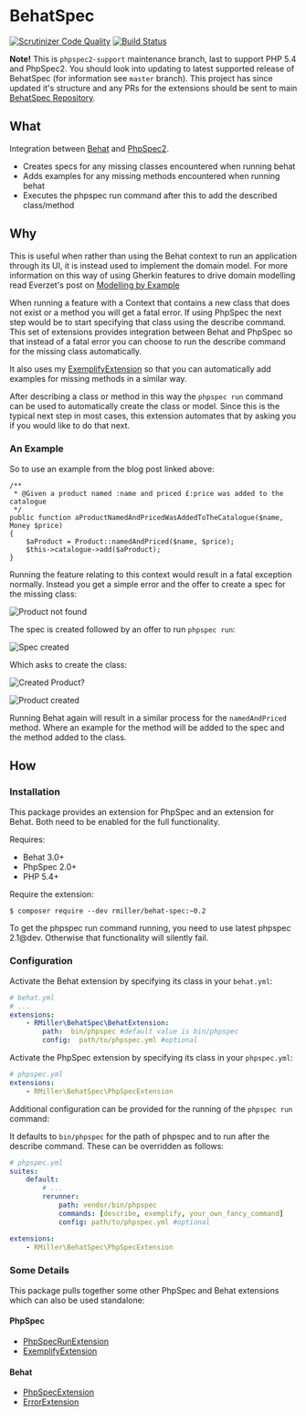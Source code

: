# BehatSpec

[![Scrutinizer Code Quality](https://scrutinizer-ci.com/g/richardmiller/BehatSpec/badges/quality-score.png?b=master)](https://scrutinizer-ci.com/g/richardmiller/BehatSpec/?branch=master)
[![Build Status](https://scrutinizer-ci.com/g/richardmiller/BehatSpec/badges/build.png?b=master)](https://scrutinizer-ci.com/g/richardmiller/BehatSpec/build-status/master)

**Note!** This is `phpspec2-support` maintenance branch, last to support PHP
5.4 and PhpSpec2. You should look into updating to latest supported release of
BehatSpec (for information see `master` branch). This project has since updated
it's structure and any PRs for the extensions should be sent to main
[BehatSpec Repository](https://github.com/richardmiller/BehatSpec).

## What

Integration between [Behat](http://docs.behat.org/en/v3.0/) and
[PhpSpec2](http://phpspec.net/en/2.5.1).

* Creates specs for any missing classes encountered when running behat
* Adds examples for any missing methods encountered when running behat
* Executes the phpspec run command after this to add the described class/method

## Why

This is useful when rather than using the Behat context to run an application
through its UI, it is instead used to implement the domain model. For more
information on this way of using Gherkin features to drive domain modelling
read Everzet's post on [Modelling by Example](http://everzet.com/post/99045129766/introducing-modelling-by-example)

When running a feature with a Context that contains a new class that does not exist
or a method you will get a fatal error. If using PhpSpec the next step would be to
start specifying that class using the describe command. This set of extensions provides
integration between Behat and PhpSpec so that instead of a fatal error you can
choose to run the describe command for the missing class automatically.

It also uses my [ExemplifyExtension](https://github.com/richardmiller/ExemplifyExtension)
so that you can automatically add examples for missing methods in a similar way.

After describing a class or method in this way the `phpspec run` command can
be used to automatically create the class or model. Since this is the typical
next step in most cases, this extension automates that by asking you if you would
like to do that next.

### An Example

So to use an example from the blog post linked above:

```
/**
 * @Given a product named :name and priced £:price was added to the catalogue
 */
public function aProductNamedAndPricedWasAddedToTheCatalogue($name, Money $price)
{
    $aProduct = Product::namedAndPriced($name, $price);
    $this->catalogue->add($aProduct);
}
```

Running the feature relating to this context would result in a fatal exception normally.
Instead you get a simple error and the offer to create a spec for the missing class:

![Product not found](/docs/images/error.png?raw=true)

The spec is created followed by an offer to run `phpspec run`:

![Spec created](/docs/images/spec-created.png?raw=true)

Which asks to create the class:

![Created Product?](/docs/images/create.png?raw=true)

![Product created](/docs/images/product-created.png?raw=true)

Running Behat again will result in a similar process for the `namedAndPriced` method.
Where an example for the method will be added to the spec and the method added
to the class.

## How

### Installation

This package provides an extension for PhpSpec and an extension for Behat. Both need
to be enabled for the full functionality.


Requires:

* Behat 3.0+
* PhpSpec 2.0+
* PHP 5.4+

Require the extension:

```
$ composer require --dev rmiller/behat-spec:~0.2
```

To get the phpspec run command running, you need to use latest phpspec 2.1@dev.
Otherwise that functionality will silently fail.

### Configuration

Activate the Behat extension by specifying its class in your `behat.yml`:

```yaml
# behat.yml
# ...
extensions:
    - RMiller\BehatSpec\BehatExtension:
        path:  bin/phpspec #default value is bin/phpspec
        config:  path/to/phpspec.yml #optional
```     

Activate the PhpSpec extension by specifying its class in your `phpspec.yml`:

```yaml
# phpspec.yml
extensions:
    - RMiller\BehatSpec\PhpSpecExtension
```

Additional configuration can be provided for the running of the `phpspec run` command:

It defaults to `bin/phpspec` for the path of phpspec and to run after the describe command.
These can be overridden as follows:

```yaml
# phpspec.yml
suites:
    default:
        # ...
        rerunner:
            path: vendor/bin/phpspec
            commands: [describe, exemplify, your_own_fancy_command]
            config: path/to/phpspec.yml #optional

extensions:
    - RMiller\BehatSpec\PhpSpecExtension
```

### Some Details

This package pulls together some other PhpSpec and Behat extensions which can also be used
standalone:

#### PhpSpec

* [PhpSpecRunExtension](https://github.com/richardmiller/PhpSpecRunExtension)
* [ExemplifyExtension](https://github.com/richardmiller/ExemplifyExtension)

#### Behat

* [PhpSpecExtension](https://github.com/richardmiller/PhpSpecExtension)
* [ErrorExtension](https://github.com/richardmiller/ErrorExtension)
